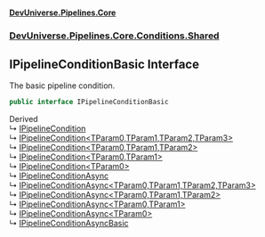 #### [DevUniverse.Pipelines.Core](Pipelines.md 'Pipelines')
### [DevUniverse.Pipelines.Core.Conditions.Shared](Pipelines.md#DevUniverse.Pipelines.Core.Conditions.Shared 'DevUniverse.Pipelines.Core.Conditions.Shared')
## IPipelineConditionBasic Interface
The basic pipeline condition.  
```csharp
public interface IPipelineConditionBasic
```

Derived  
&#8627; [IPipelineCondition](IPipelineCondition.md 'DevUniverse.Pipelines.Core.Conditions.IPipelineCondition')  
&#8627; [IPipelineCondition&lt;TParam0,TParam1,TParam2,TParam3&gt;](IPipelineCondition.TParam0.TParam1.TParam2.TParam3..md 'DevUniverse.Pipelines.Core.Conditions.IPipelineCondition&lt;TParam0,TParam1,TParam2,TParam3&gt;')  
&#8627; [IPipelineCondition&lt;TParam0,TParam1,TParam2&gt;](IPipelineCondition.TParam0.TParam1.TParam2..md 'DevUniverse.Pipelines.Core.Conditions.IPipelineCondition&lt;TParam0,TParam1,TParam2&gt;')  
&#8627; [IPipelineCondition&lt;TParam0,TParam1&gt;](IPipelineCondition.TParam0.TParam1..md 'DevUniverse.Pipelines.Core.Conditions.IPipelineCondition&lt;TParam0,TParam1&gt;')  
&#8627; [IPipelineCondition&lt;TParam0&gt;](IPipelineCondition.TParam0..md 'DevUniverse.Pipelines.Core.Conditions.IPipelineCondition&lt;TParam0&gt;')  
&#8627; [IPipelineConditionAsync](IPipelineConditionAsync.md 'DevUniverse.Pipelines.Core.Conditions.IPipelineConditionAsync')  
&#8627; [IPipelineConditionAsync&lt;TParam0,TParam1,TParam2,TParam3&gt;](IPipelineConditionAsync.TParam0.TParam1.TParam2.TParam3..md 'DevUniverse.Pipelines.Core.Conditions.IPipelineConditionAsync&lt;TParam0,TParam1,TParam2,TParam3&gt;')  
&#8627; [IPipelineConditionAsync&lt;TParam0,TParam1,TParam2&gt;](IPipelineConditionAsync.TParam0.TParam1.TParam2..md 'DevUniverse.Pipelines.Core.Conditions.IPipelineConditionAsync&lt;TParam0,TParam1,TParam2&gt;')  
&#8627; [IPipelineConditionAsync&lt;TParam0,TParam1&gt;](IPipelineConditionAsync.TParam0.TParam1..md 'DevUniverse.Pipelines.Core.Conditions.IPipelineConditionAsync&lt;TParam0,TParam1&gt;')  
&#8627; [IPipelineConditionAsync&lt;TParam0&gt;](IPipelineConditionAsync.TParam0..md 'DevUniverse.Pipelines.Core.Conditions.IPipelineConditionAsync&lt;TParam0&gt;')  
&#8627; [IPipelineConditionAsyncBasic](IPipelineConditionAsyncBasic.md 'DevUniverse.Pipelines.Core.Conditions.IPipelineConditionAsyncBasic')  

